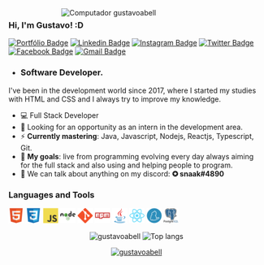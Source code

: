 <img src="https://baltaio.blob.core.windows.net/static/images/dark/home-hero-illustration.svg" min-width="400px" max-width="400px" width="400px" align="right" alt="Computador gustavoabell">

### Hi, I'm Gustavo! :D

[![Portfólio Badge](https://img.shields.io/badge/Portfólio-%23262626.svg?&style=flat-square&logo=dependabot&logoColor=white)](https://gist.github.com/gustavoabell/1e2a3f2371fc662b70e8f163d25695c8)
[![Linkedin Badge](https://img.shields.io/badge/-LinkedIn-blue?style=flat-square&logo=Linkedin&logoColor=white&link=https://www.linkedin.com/in/gustavoabel10/)](https://www.linkedin.com/in/gustavoabel10/)
[![Instagram Badge](https://img.shields.io/badge/instagram-%23E4405F.svg?&style=flat-square&logo=instagram&logoColor=white)](https://www.instagram.com/gustavoabell_/?hl=pt-br)
[![Twitter Badge](https://img.shields.io/badge/-Twitter-1ca0f1?style=flat-square&labelColor=1ca0f1&logo=twitter&logoColor=white&link=https://twitter.com/gustavoabeell)](https://twitter.com/gustavoabeell)
[![Facebook Badge]( https://img.shields.io/badge/facebook-%231877F2.svg?&style=flat-square&logo=facebook&logoColor=white)](https://www.facebook.com/gustavoabell10)
[![Gmail Badge](https://img.shields.io/badge/-Gmail-D14836?&style=flat-square&logo=Gmail&logoColor=white&link=mailto:gustavoabel.contato@gmail.com)](mailto:gustavoabel.contato@gmail.com)
- ### Software Developer.
I've been in the development world since 2017, where I started my studies with HTML and CSS and I always try to improve my knowledge.
- :computer: Full Stack Developer 
- :eyes: Looking for an opportunity as an intern in the development area.
- :zap: **Currently mastering**: Java, Javascript, Nodejs, Reactjs, Typescript, Git.
- :rocket: **My goals**: live from programming evolving every day always aiming for the full stack and also using and helping people to program.
- :speech_balloon: We can talk about anything on my discord: **✪ snaak#4890**

### Languages and Tools

<p align="left">
  <img src="https://raw.githubusercontent.com/devicons/devicon/master/icons/html5/html5-original.svg" alt="html" width="30" height="30"/>
   <img src="https://raw.githubusercontent.com/devicons/devicon/master/icons/css3/css3-original.svg" alt="css" width="30" height="30"/>
  <img src="https://raw.githubusercontent.com/devicons/devicon/master/icons/javascript/javascript-original.svg" alt="javascript" width="30" height="30"/> 
  <img src="https://raw.githubusercontent.com/devicons/devicon/master/icons/nodejs/nodejs-original-wordmark.svg" alt="nodejs" width="30" height="30"/>
  <img src="https://raw.githubusercontent.com/devicons/devicon/master/icons/git/git-original.svg" alt="git" width="30" height="30"/>
  <img src="https://raw.githubusercontent.com/devicons/devicon/master/icons/npm/npm-original-wordmark.svg" alt="npm" width="30" height="30"/>
  <img src="https://raw.githubusercontent.com/devicons/devicon/master/icons/java/java-original.svg" alt="java" width="30" height="30" />
  <img src="https://raw.githubusercontent.com/devicons/devicon/master/icons/react/react-original.svg" alt="react" width="30" height="30" />
  <img src="https://raw.githubusercontent.com/devicons/devicon/master/icons/yarn/yarn-original.svg" alt="yarn" width="30" height="30" />
  <img src="https://raw.githubusercontent.com/devicons/devicon/master/icons/postgresql/postgresql-original-wordmark.svg" alt="yarn" width="30" height="30" />
  <p align="center">
  <img src="https://github-readme-stats.vercel.app/api?username=gustavoabell&show_icons=true&title_color=fff&icon_color=00d9ff&text_color=c9d1d9&bg_color=161b22" alt="gustavoabell" />
    <img src="https://github-readme-stats.vercel.app/api/top-langs/?username=gustavoabell&layout=compact&show_icons=true&title_color=fff&icon_color=fff&text_color=c9d1d9&bg_color=161b22" alt="Top langs" />
</p>

<p align="center">
    <a href="https://github.com/gustavoabell" target="_blank"><img alt="gustavoabell" src="https://badges.pufler.dev/visits/gustavoabell/gustavoabell?logo=GitHub&label=Visits&color=success&logoColor=white&style=flat-square"/></a>
</p>
